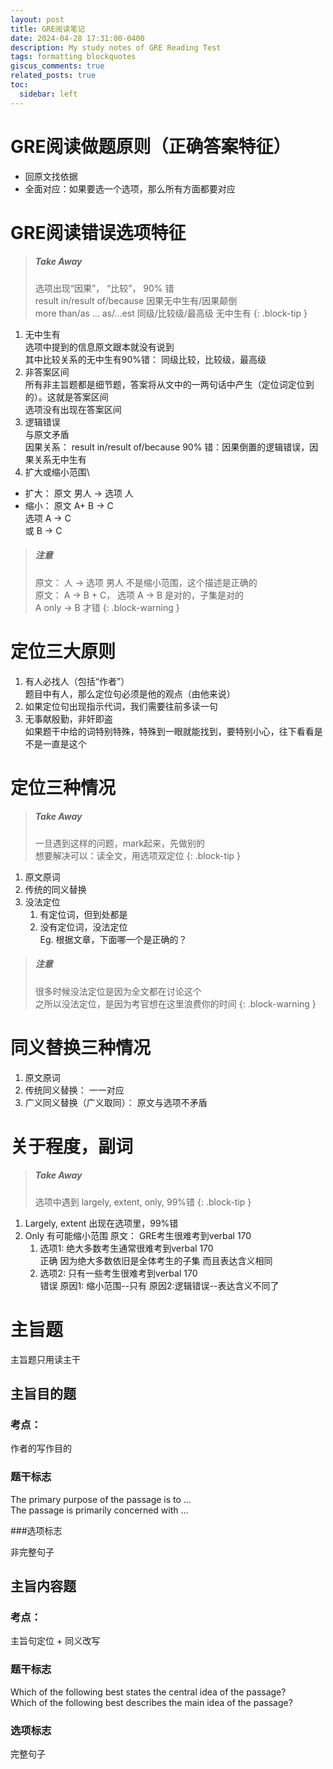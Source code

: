 ```yaml
---
layout: post
title: GRE阅读笔记
date: 2024-04-28 17:31:00-0400
description: My study notes of GRE Reading Test
tags: formatting blockquotes
giscus_comments: true
related_posts: true
toc:
  sidebar: left
---
```


# GRE阅读做题原则（正确答案特征）

- 回原文找依据
-	全面对应：如果要选一个选项，那么所有方面都要对应

# GRE阅读错误选项特征

> ##### Take Away
>
> 选项出现“因果”， “比较”， 90% 错\
> result in/result of/because 因果无中生有/因果颠倒\
> more than/as ... as/...est 同级/比较级/最高级 无中生有
{: .block-tip }

1. 无中生有\
  选项中提到的信息原文跟本就没有说到\
  其中比较关系的无中生有90%错： 同级比较，比较级，最高级
2. 非答案区间\
  所有非主旨题都是细节题，答案将从文中的一两句话中产生（定位词定位到的）。这就是答案区间\
  选项没有出现在答案区间
3. 逻辑错误\
  与原文矛盾\
  因果关系： result in/result of/because 90% 错：因果倒置的逻辑错误，因果关系无中生有
4. 扩大或缩小范围\
  - 扩大： 原文 男人 → 选项 人
  - 缩小： 原文 A+ B → C\
	    选项 A → C\
	    或  B → C
    
> ##### 注意
>
> 原文： 人 →  选项 男人 不是缩小范围，这个描述是正确的\
> 原文： A → B + C， 选项 A → B 是对的，子集是对的\
> A only → B 才错
{: .block-warning }

# 定位三大原则

1. 有人必找人（包括“作者”）\
	题目中有人，那么定位句必须是他的观点（由他来说）
2. 如果定位句出现指示代词，我们需要往前多读一句
3. 无事献殷勤，非奸即盗\
	如果题干中给的词特别特殊，特殊到一眼就能找到，要特别小心，往下看看是不是一直是这个

# 定位三种情况

> ##### Take Away
>
> 一旦遇到这样的问题，mark起来，先做别的\
> 想要解决可以：读全文，用选项双定位
{: .block-tip }

1. 原文原词
2. 传统的同义替换
3. 没法定位
	1. 有定位词，但到处都是
	2. 没有定位词，没法定位\
		Eg. 根据文章，下面哪一个是正确的？

> ##### 注意
>
> 很多时候没法定位是因为全文都在讨论这个\
> 之所以没法定位，是因为考官想在这里浪费你的时间
{: .block-warning }

# 同义替换三种情况

1. 原文原词
2. 传统同义替换： 一一对应
3. 广义同义替换（广义取同）： 原文与选项不矛盾 

# 关于程度，副词

> ##### Take Away
>
> 选项中遇到 largely, extent, only, 99%错
{: .block-tip }

1. Largely, extent 出现在选项里，99%错
2. Only 有可能缩小范围
	原文： GRE考生很难考到verbal 170
	1. 选项1: 绝大多数考生通常很难考到verbal 170\
	正确
	因为绝大多数依旧是全体考生的子集
	而且表达含义相同
	2. 选项2: 只有一些考生很难考到verbal 170\
	错误
	原因1: 缩小范围--只有 
	原因2:逻辑错误--表达含义不同了

# 主旨题

主旨题只用读主干

## 主旨目的题

### 考点：

作者的写作目的

### 题干标志

The primary purpose of the passage is to …\
The passage is primarily concerned with …

###选项标志

非完整句子

## 主旨内容题

### 考点：

主旨句定位 + 同义改写

### 题干标志

Which of the following best states the central idea of the passage?\
Which of the following best describes the main idea of the passage?

### 选项标志

完整句子




